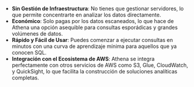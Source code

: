 - **Sin Gestión de Infraestructura**: No tienes que gestionar servidores, lo que permite concentrarte en analizar los datos directamente.
- **Económico**: Solo pagas por los datos escaneados, lo que hace de Athena una opción asequible para consultas esporádicas y grandes volúmenes de datos.
- **Rápido y Fácil de Usar**: Puedes comenzar a ejecutar consultas en minutos con una curva de aprendizaje mínima para aquellos que ya conocen SQL.
- **Integración con el Ecosistema de AWS**: Athena se integra perfectamente con otros servicios de AWS como S3, Glue, CloudWatch, y QuickSight, lo que facilita la construcción de soluciones analíticas completas.